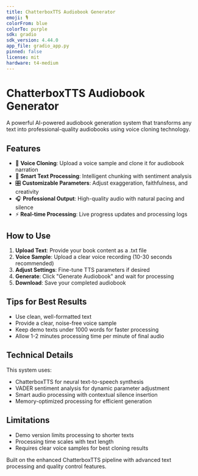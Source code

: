 ```yaml
---
title: ChatterboxTTS Audiobook Generator
emoji: 🎙️
colorFrom: blue
colorTo: purple
sdk: gradio
sdk_version: 4.44.0
app_file: gradio_app.py
pinned: false
license: mit
hardware: t4-medium
---
```


# ChatterboxTTS Audiobook Generator

A powerful AI-powered audiobook generation system that transforms any text into professional-quality audiobooks using voice cloning technology.

## Features

- 🎤 **Voice Cloning**: Upload a voice sample and clone it for audiobook narration
- 📖 **Smart Text Processing**: Intelligent chunking with sentiment analysis
- 🎛️ **Customizable Parameters**: Adjust exaggeration, faithfulness, and creativity
- 🎧 **Professional Output**: High-quality audio with natural pacing and silence
- ⚡ **Real-time Processing**: Live progress updates and processing logs

## How to Use

1. **Upload Text**: Provide your book content as a .txt file
2. **Voice Sample**: Upload a clear voice recording (10-30 seconds recommended)
3. **Adjust Settings**: Fine-tune TTS parameters if desired
4. **Generate**: Click "Generate Audiobook" and wait for processing
5. **Download**: Save your completed audiobook

## Tips for Best Results

- Use clean, well-formatted text
- Provide a clear, noise-free voice sample
- Keep demo texts under 1000 words for faster processing
- Allow 1-2 minutes processing time per minute of final audio

## Technical Details

This system uses:
- ChatterboxTTS for neural text-to-speech synthesis
- VADER sentiment analysis for dynamic parameter adjustment
- Smart audio processing with contextual silence insertion
- Memory-optimized processing for efficient generation

## Limitations

- Demo version limits processing to shorter texts
- Processing time scales with text length
- Requires clear voice samples for best cloning results

Built on the enhanced ChatterboxTTS pipeline with advanced text processing and quality control features.
